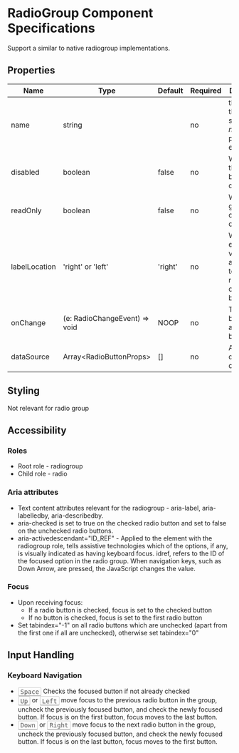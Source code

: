 # RadioGroup Component Specifications

Support a similar to native radiogroup implementations.

## Properties
| Name | Type | Default | Required | Description |
|------|------|---------|----------|-------------
| name | string |  | no | the name of the group. sets the _name_ property on each child |
| disabled | boolean | false | no | Whether all the radio buttons are disabled |
| readOnly | boolean | false | no | Whether the group value cannot be changed |
| labelLocation | 'right' or 'left' | 'right' | no | Whether each child's value appears as text to the right or left of the radio button  |
| onChange | (e: RadioChangeEvent) => void | NOOP | no | Triggered by changing a radio button state |
| dataSource | Array\<RadioButtonProps> | [] | no | Array of dataSchema objects |


## Styling

Not relevant for radio group

## Accessibility

### Roles

* Root role - radiogroup
* Child role - radio

### Aria attributes

* Text content attributes relevant for the radiogroup - aria-label, aria-labelledby, aria-describedby.
* aria-checked is set to true on the checked radio button and set to false on the unchecked radio buttons.
* aria-activedescendant="ID_REF" - Applied to the element with the radiogroup role, tells assistive technologies which of the options, if any, is visually indicated as having keyboard focus. idref, refers to the ID of the focused option in the radio group. When navigation keys, such as Down Arrow, are pressed, the JavaScript changes the value.

### Focus

* Upon receiving focus:
  * If a radio button is checked, focus is set to the checked button
  * If no button is checked, focus is set to the first radio button
* Set tabindex="-1" on all radio buttons which are unchecked (apart from the first one if all are unchecked), otherwise set tabindex="0"

## Input Handling

### Keyboard Navigation

* <kbd style="display: inline-block; padding: .1em .3em; color: #555; vertical-align: middle; background-color: #fcfcfc; border: solid 1px #ccc;border-bottom-color: #bbb;border-radius: .2em;box-shadow: inset 0 -1px 0 #bbb;">Space</kbd> Checks the focused button if not already checked
* <kbd style="display: inline-block; padding: .1em .3em; color: #555; vertical-align: middle; background-color: #fcfcfc; border: solid 1px #ccc;border-bottom-color: #bbb;border-radius: .2em;box-shadow: inset 0 -1px 0 #bbb;">Up</kbd> or <kbd style="display: inline-block; padding: .1em .3em; color: #555; vertical-align: middle; background-color: #fcfcfc; border: solid 1px #ccc;border-bottom-color: #bbb;border-radius: .2em;box-shadow: inset 0 -1px 0 #bbb;">Left</kbd> move focus to the previous radio button in the group, uncheck the previously focused button, and check the newly focused button. If focus is on the first button, focus moves to the last button.
* <kbd style="display: inline-block; padding: .1em .3em; color: #555; vertical-align: middle; background-color: #fcfcfc; border: solid 1px #ccc;border-bottom-color: #bbb;border-radius: .2em;box-shadow: inset 0 -1px 0 #bbb;">Down</kbd> or <kbd style="display: inline-block; padding: .1em .3em; color: #555; vertical-align: middle; background-color: #fcfcfc; border: solid 1px #ccc;border-bottom-color: #bbb;border-radius: .2em;box-shadow: inset 0 -1px 0 #bbb;">Right</kbd> move focus to the next radio button in the group, uncheck the previously focused button, and check the newly focused button. If focus is on the last button, focus moves to the first button.

